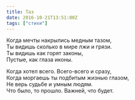 ```yaml
---
title: Таз
date: 2016-10-21T13:51:00Z
tags: ["стихи"]
---
```


Когда мечты накрылись медным тазом,  
Ты видишь сколько в мире лжи и грязи.  
Ты видишь как горят законы,  
Пустые, как глаза иконы.


Когда хотел всего. Всего-всего и сразу,  
Когда моргаешь ты подбитым жизнью глазом,  
Не верь судьбе и умным людям.  
Что было, то прошло. Важней, что будет.  
